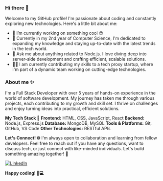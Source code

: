 ### Hi there 👋

Welcome to my GitHub profile! I'm passionate about coding and constantly exploring new technologies.
Here's a little bit about me:

- 🔭 I’m currently working on something cool 😉
- 🌱 Currently in my 2nd year of Computer Science, I'm dedicated to expanding my knowledge and staying up-to-date with the latest trends in the tech world.
- 💬 Ask me about anything related to Node.js. I love diving deep into server-side development and crafting efficient, scalable solutions.
- 👨‍💻 I am currently contributing my skills to a tech proxy startup, where I'm part of a dynamic team working on cutting-edge technologies.
  
### About me ✨

I'm a Full Stack Developer with over 5 years of hands-on experience in the world of software development. My journey has taken me through various projects, each contributing to my growth and skill set. I thrive on challenges and enjoy turning ideas into practical, efficient solutions.

**My Tech Stack 🚀**
**Frontend:** HTML, CSS, JavaScript, React
**Backend:** Node.js, Express.js
**Database:** MongoDB, MySQL
**Tools & Platforms:** Git, GitHub, VS Code
**Other Technologies:** RESTful APIs

**Let's Connect! 🌐**
I'm always open to collaboration and learning from fellow developers. Feel free to reach out if you have any questions, want to discuss tech, or just connect with like-minded individuals. Let's build something amazing together! 🚀

[![LinkedIn](https://img.shields.io/badge/-LinkedIn-blue?style=flat-square&logo=linkedin&logoColor=white)](https://il.linkedin.com/in/ohad-ripshtos-08158a209)
 
 

**Happy coding! 🚧💻**
